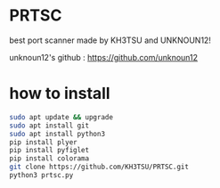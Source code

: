 # PRTSC


best port scanner made by KH3TSU and UNKNOUN12!

unknoun12's github : 
https://github.com/unknoun12

# how to install 
```bash 
sudo apt update && upgrade
sudo apt install git
sudo apt install python3
pip install plyer
pip install pyfiglet
pip install colorama
git clone https://github.com/KH3TSU/PRTSC.git
python3 prtsc.py
```
